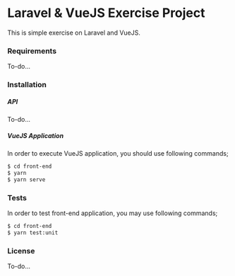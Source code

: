 # Laravel & VueJS Exercise Project

This is simple exercise on Laravel and VueJS.

### Requirements

To-do...

### Installation

##### API

To-do...

##### VueJS Application

In order to execute VueJS application, you should use following commands;

```bash
$ cd front-end
$ yarn
$ yarn serve
```

### Tests

In order to test front-end application, you may use following commands;

```bash
$ cd front-end
$ yarn test:unit
```

### License

To-do...
